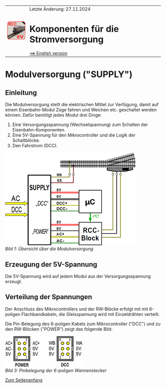<table><tr><td><img src="../../images/RCC5V_Logo_96.png"></img></td><td>
Letzte &Auml;nderung: 27.11.2024 <a name="up"></a><br>   
<h1>Komponenten für die Stromversorgung</h1>
<a href="README.md">==> English version</a>&nbsp; &nbsp; &nbsp; 
</td></tr></table>   

# Modulversorgung ("SUPPLY")  

## Einleitung
Die Modulversorgung stellt die elektrischen Mittel zur Verfügung, damit auf einem Eisenbahn-Modul Züge fahren und Weichen etc. geschaltet werden können. Dafür benötigt jedes Modul drei Dinge:   

1. Eine Versorgungsspannung (Wechselspannung) zum Schalten der Eisenbahn-Komponenten.   
2. Eine 5V-Spannung für den Mikrocontroller und die Logik der Schaltblöcke.   
3. Den Fahrstrom (DCC).   

![supply overview](/images/300_RCC5V_Supply_Overview.png "supply overview")   
_Bild 1: Übersicht über die Modulversorgung_   

## Erzeugung der 5V-Spannung
Die 5V-Spannung wird auf jedem Modul aus der Versorgungsspannung erzeugt.   


## Verteilung der Spannungen
Der Anschluss des Mikrocontrollers und der RW-Blöcke erfolgt mit mit 6-poligen Flachbandkabeln, die Gleisspannung wird mit Einzeldrähten verteilt.   

Die Pin-Belegung des 6-poligen Kabels zum Mikrocontroller ("DCC") und zu den RW-Blöcken ("POWER") zeigt das folgende Bild:   

![connector_6pol](/images/100_6pol.png "connector_6pol")   
_Bild 3: Pinbelegung der 6-poligen Wannenstecker_   


[Zum Seitenanfang](#up)